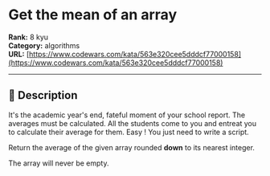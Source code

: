 # Get the mean of an array

**Rank:** 8 kyu  
**Category:** algorithms  
**URL:** [https://www.codewars.com/kata/563e320cee5dddcf77000158](https://www.codewars.com/kata/563e320cee5dddcf77000158)

---

## 📝 Description

It's the academic year's end, fateful moment of your school report.
The averages must be calculated. All the students come to you and entreat you to calculate their average for them.
Easy ! You just need to write a script.

Return the average of the given array rounded **down** to its nearest integer.

The array will never be empty.
